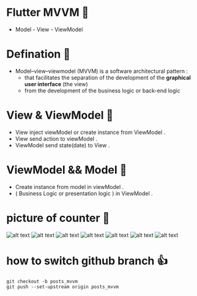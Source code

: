 # Flutter MVVM 🚀
 - Model - View - ViewModel 

# Defination 🚀
 - Model–view–viewmodel (MVVM) is a software architectural pattern : 
   - that facilitates the separation of the development of the **graphical user interface** (the view) 
   - from the development of the business logic or back-end logic 

# View & ViewModel 🚀
 - View inject viewModel or create instance from ViewModel .
 - View send action to viewModel .
 - ViewModel send state(date) to View .  

# ViewModel && Model 🚀
 - Create instance from model in viewModel .
 - ( Business Logic or presentation logic ) in ViewModel .

# picture of counter 🚀
![alt text](./pictures/MVVMPattern.png)
![alt text](./pictures/projectArc.png)
![alt text](./pictures/ui.png)
![alt text](./pictures/screen1.png)
![alt text](./pictures/screen2.png)
![alt text](./pictures/screen3.png)
![alt text](./pictures/screen4.png)

# how to switch github branch 👍
```
git checkout -b posts_mvvm
git push --set-upstream origin posts_mvvm
```